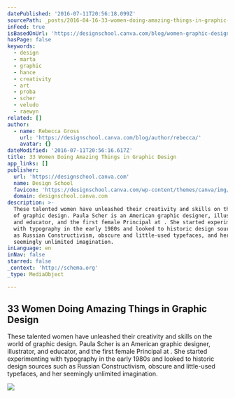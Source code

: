 ```yaml
---
datePublished: '2016-07-11T20:56:18.099Z'
sourcePath: _posts/2016-04-16-33-women-doing-amazing-things-in-graphic-design.md
inFeed: true
isBasedOnUrl: 'https://designschool.canva.com/blog/women-graphic-designers/'
hasPage: false
keywords:
  - design
  - marta
  - graphic
  - hance
  - creativity
  - art
  - proba
  - scher
  - veludo
  - raewyn
related: []
author:
  - name: Rebecca Gross
    url: 'https://designschool.canva.com/blog/author/rebecca/'
    avatar: {}
dateModified: '2016-07-11T20:56:16.617Z'
title: 33 Women Doing Amazing Things in Graphic Design
app_links: []
publisher:
  url: 'https://designschool.canva.com'
  name: Design School
  favicon: 'https://designschool.canva.com/wp-content/themes/canva/img/icons/favicon.ico'
  domain: designschool.canva.com
description: >-
  These talented women have unleashed their creativity and skills on the world
  of graphic design. Paula Scher is an American graphic designer, illustrator,
  and educator, and the first female Principal at . She started experimenting
  with typography in the early 1980s and looked to historic design sources such
  as Russian Constructivism, obscure and little-used typefaces, and her
  seemingly unlimited imagination.
inLanguage: en
inNav: false
starred: false
_context: 'http://schema.org'
_type: MediaObject

---
```

<article style=""><h1>33 Women Doing Amazing Things in Graphic Design</h1><p>These talented women have unleashed their creativity and skills on the world of graphic design. Paula Scher is an American graphic designer, illustrator, and educator, and the first female Principal at . She started experimenting with typography in the early 1980s and looked to historic design sources such as Russian Constructivism, obscure and little-used typefaces, and her seemingly unlimited imagination.</p><img src="https://designschool.canva.com/wp-content/uploads/sites/2/2016/02/03.-Jing-Zhang.jpg" /></article>